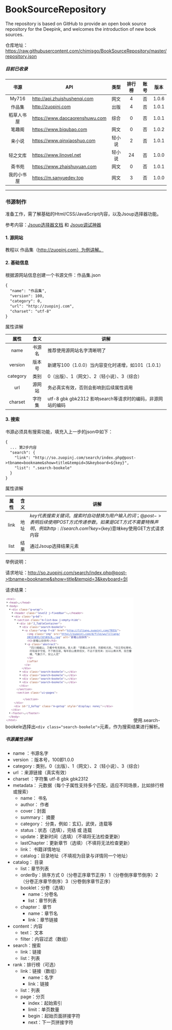 # BookSourceRepository

The repository is based on GitHub to provide an open book source repository for the Deepink, and welcomes the introduction of new book sources.

仓库地址：https://raw.githubusercontent.com/chimisgo/BookSourceRepository/master/repository.json

##### 目前已收录

| 书源 | API | 类型 | 排行榜 | 账号 | 版本 |
| :----: | ------------- | :--: | :----: | :----: | :---: |
| My716 | http://api.zhuishushenqi.com | 网文 | 4 | 否 | 1.0.6 |
| 作品集 | http://zuopinj.com | 出版 | 4 | 否 | 1.0.1 |
| 稻草人书屋 | https://www.daocaorenshuwu.com | 综合 | 0 | 否 | 1.0.1 |
| 笔趣阁 | https://www.biqubao.com | 网文 | 0 | 否 | 1.0.2 |
| 亲小说 | https://www.qinxiaoshuo.com | 轻小说 | 2 | 否 | 1.0.1 |
| 轻之文库 | https://www.linovel.net | 轻小说 | 24 | 否 | 1.0.0 |
| 斋书苑 | https://www.zhaishuyuan.com | 网文 | 0 | 否 | 1.0.1 |
| 我的小书屋 | https://m.sanyuedev.top | 网文 | 3 | 否 | 1.0.0 |

---

### 书源制作
准备工作，需了解基础的Html/CSS/JavaScript内容，以及Jsoup选择器功能。

参考内容：[Jsoup选择器文档](https://jsoup.org/apidocs/org/jsoup/select/Selector.html) 和 [Jsoup调试神器](https://try.jsoup.org)


#### 1. 源网站
教程以 作品集（http://zuopinj.com）为例讲解。

#### 2. 基础信息
根据源网站信息创建一个书源文件：作品集.json

```
{
  "name": "作品集",
  "version": 100,
  "category": 0,
  "url": "http://zuopinj.com",
  "charset": "utf-8"
}
```
属性讲解

| 属性 | 含义 | 讲解 |
| :-: | :-: | --- |
| name | 书源名 | 推荐使用源网站名字清晰明了|
| version | 版本号 | 新建写100（1.0.0）当内容变化时递增，如101（1.0.1）|
| category | 类别 | 0（出版）、1（网文）、2（轻小说）、3（综合）|
| url | 源网站 | 务必真实有效，否则会影响到后续属性调用|
| charset | 字符集 | utf-8 gbk gbk2312 影响search等请求时的编码，非源网站的编码 |

#### 3. 搜索
书源必须具有搜索功能，填充入上一步的json中如下：

```
{
  ... 第2步内容
  "search": {
    "link": "http://so.zuopinj.com/search/index.php@post->tbname=bookname&show=title&tempid=3&keyboard=${key}",
    "list": ".search-bookele"
  }
}
```
属性讲解

| 属性 | 含义 | 讲解 |
| :-: | :-: | --- |
| link | 地址 | ${key}代表搜索关键词，搜索时自动替换为用户输入的词； @post-> 表明后续使用POST方式传递参数，如果是GET方式不需要特殊声明，例如http://search.com?key=${key}意味key使用GET方式请求内容 |
| list | 结果 | 通过Jsoup选择结果元素 |

举例说明：

请求地址：http://so.zuopinj.com/search/index.php@post->tbname=bookname&show=title&tempid=3&keyboard=剑

请求结果：

![](images/3.png)使用.search-bookele选择出```<div class="search-bookele">```元素，作为搜索结果进行解析。

##### 书源属性讲解

- name ：书源名字
- version ：版本号，100即1.0.0
- category : 类别，0（出版）、1（网文）、2（轻小说）、3（综合）
- url ：来源链接（真实有效）
- charset ：字符集 utf-8 gbk gbk2312
- metadata： 元数据（每个子属性支持多个匹配，适应不同场景，比如排行榜或搜索）
    - name： 书名
    - author： 作者
    - cover：封面
    - summary： 摘要
    - category： 分类，例如：玄幻，武侠，连载等
    - status：状态（选填），完结 或 连载
    - update：更新时间（选填）（不填将无法检查更新）
    - lastChapter：更新章节（选填）（不填将无法检查更新）
    - link： 书籍详情地址
    - catalog：目录地址（不填视为目录与详情同一个地址）
- catalog： 目录
    - list：章节列表
    - orderBy：排序方式 0（分卷正序章节正序）1（分卷倒序章节倒序）2（分卷正序章节倒序）3（分卷倒序章节正序）
    - booklet：分卷（选填）
        - name：分卷名
        - list：章节列表
    - chapter： 章节
        - name：章节名
        - link：章节链接
- content：内容
    - text： 文本
    - filter：内容过滤（数组）
- search：搜索
    - link：链接
    - list：列表
- rank：排行榜（可选）
    - link：链接（数组）
        - name：名字
        - link：链接
    - list：列表
    - page：分页
        - index：起始索引
        - limit：单页数量
        - begin：起始页面拼接字符
        - next：下一页拼接字符
